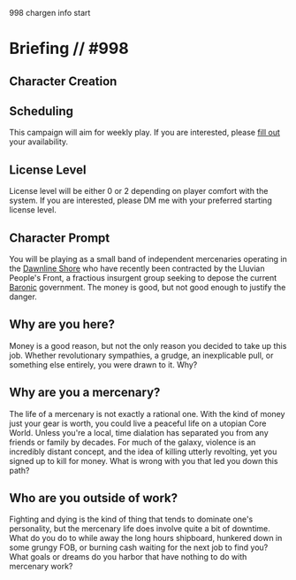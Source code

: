 998
chargen info
start

# Briefing // #998
## Character Creation

## Scheduling
This campaign will aim for weekly play. If you are interested, please [fill out](https://whenisgood.net/zk35t3d) your availability.

## License Level
License level will be either 0 or 2 depending on player comfort with the system. If you are interested, please DM me with your preferred starting license level.


## Character Prompt
You will be playing as a small band of independent mercenaries operating in the [Dawnline Shore](https://lancer.wiki.gg/wiki/Dawnline_Shore) who have recently been contracted by the Lluvian People's Front, a fractious insurgent group seeking to depose the current [Baronic](https://lancer.wiki.gg/wiki/Karrakin_Trade_Baronies) government. The money is good, but not good enough to justify the danger.

## Why are you here?
Money is a good reason, but not the only reason you decided to take up this job. Whether revolutionary sympathies, a grudge, an inexplicable pull, or something else entirely, you were drawn to it. Why?

## Why are you a mercenary?
The life of a mercenary is not exactly a rational one. With the kind of money just your gear is worth, you could live a peaceful life on a utopian Core World. Unless you're a local, time dialation has separated you from any friends or family by decades. For much of the galaxy, violence is an incredibly distant concept, and the idea of killing utterly revolting, yet you signed up to kill for money. What is wrong with you that led you down this path?

## Who are you outside of work?
Fighting and dying is the kind of thing that tends to dominate one's personality, but the mercenary life does involve quite a bit of downtime. What do you do to while away the long hours shipboard, hunkered down in some grungy FOB, or burning cash waiting for the next job to find you? What goals or dreams do you harbor that have nothing to do with mercenary work?

